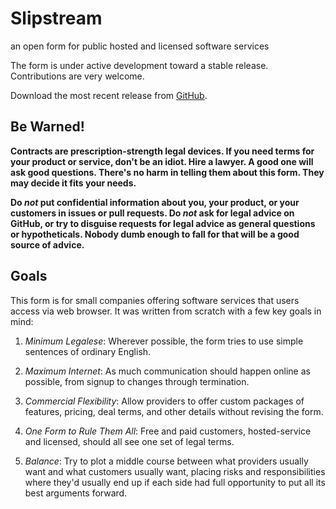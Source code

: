 # Slipstream

an open form for public hosted and licensed software services

The form is under active development toward a stable release.  Contributions are very welcome.

Download the most recent release from [GitHub](https://github.com/kemitchell/slipstream/releases).

## Be Warned!

**Contracts are prescription-strength legal devices.  If you need terms for your product or service, don't be an idiot.  Hire a lawyer.  A good one will ask good questions.  There's no harm in telling them about this form.  They may decide it fits your needs.**

**Do _not_ put confidential information about you, your product, or your customers in issues or pull requests.  Do _not_ ask for legal advice on GitHub, or try to disguise requests for legal advice as general questions or hypotheticals.  Nobody dumb enough to fall for that will be a good source of advice.**

## Goals

This form is for small companies offering software services that users access via web browser.  It was written from scratch with a few key goals in mind:

1.  _Minimum Legalese_:  Wherever possible, the form tries to use simple sentences of ordinary English.

2.  _Maximum Internet_:  As much communication should happen online as possible, from signup to changes through termination.

3.  _Commercial Flexibility_:  Allow providers to offer custom packages of features, pricing, deal terms, and other details without revising the form.

4.  _One Form to Rule Them All_:  Free and paid customers, hosted-service and licensed, should all see one set of legal terms.

5.  _Balance_:  Try to plot a middle course between what providers usually want and what customers usually want, placing risks and responsibilities where they'd usually end up if each side had full opportunity to put all its best arguments forward.

